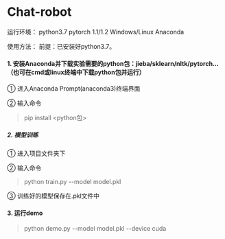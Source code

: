 # Chat-robot
运行环境：
python3.7
pytorch 1.1/1.2
Windows/Linux
Anaconda

使用方法：
前提：已安装好python3.7。
#### 1. 安装Anaconda并下载实验需要的python包：jieba/sklearn/nltk/pytorch...（也可在cmd或linux终端中下载python包并运行）
① 进入Anaconda Prompt(anaconda3)终端界面

② 输入命令

 > pip install <python包>

##### 2. 模型训练
① 进入项目文件夹下

② 输入命令

 > python train.py --model model.pkl

③ 训练好的模型保存在.pkl文件中

#### 3. 运行demo
 > python demo.py --model model.pkl --device cuda
